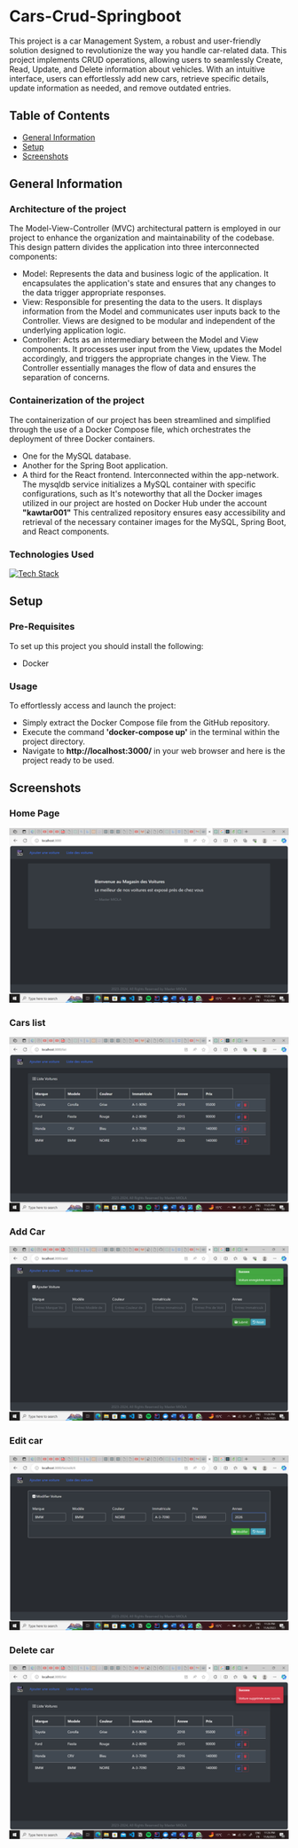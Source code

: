 # Cars-Crud-Springboot
This project is a car Management System, a robust and user-friendly solution designed to revolutionize the way you handle car-related data. This project implements CRUD operations, allowing users to seamlessly Create, Read, Update, and Delete information about vehicles. With an intuitive interface, users can effortlessly add new cars, retrieve specific details, update information as needed, and remove outdated entries. 

## Table of Contents
* [General Information](#general-information)
* [Setup](#setup)
* [Screenshots](#screenshots)


## General Information
### Architecture of the project
The Model-View-Controller (MVC) architectural pattern is employed in our project to enhance the organization and maintainability of the codebase. This design pattern divides the application into three interconnected components:

- Model: Represents the data and business logic of the application. It encapsulates the application's state and ensures that any changes to the data trigger appropriate responses.
- View: Responsible for presenting the data to the users. It displays information from the Model and communicates user inputs back to the Controller. Views are designed to be modular and independent of the underlying application logic.
- Controller: Acts as an intermediary between the Model and View components. It processes user input from the View, updates the Model accordingly, and triggers the appropriate changes in the View. The Controller essentially manages the flow of data and ensures the separation of concerns.

### Containerization of the project
The containerization of our project has been streamlined and simplified through the use of a Docker Compose file, which orchestrates the deployment of three Docker containers. 
- One for the MySQL database.
- Another for the Spring Boot application.
- A third for the React frontend. Interconnected within the app-network. The mysqldb service initializes a MySQL container with specific configurations, such as
It's noteworthy that all the Docker images utilized in our project are hosted on Docker Hub under the account **"kawtar001"** This centralized repository ensures easy accessibility and retrieval of the necessary container images for the MySQL, Spring Boot, and React components.


### Technologies Used
[![Tech Stack](https://skillicons.dev/icons?i=java,spring,docker,mariadb,react)](https://skillicons.dev)



## Setup
### Pre-Requisites
To set up this project you should install the following:
- Docker

### Usage

To effortlessly access and launch the project:
- Simply extract the Docker Compose file from the GitHub repository.
- Execute the command **'docker-compose up'** in the terminal within the project directory.
- Navigate to **http://localhost:3000/** in your web browser and here is the project ready to be used.

## Screenshots
### Home Page
![Example screenshot](Screenshots/home.png)
### Cars list
![Example screenshot](Screenshots/list.png)
### Add Car
![Example screenshot](Screenshots/add.png)
### Edit car
![Example screenshot](Screenshots/update.png)
### Delete car
![Example screenshot](Screenshots/delete.png)
